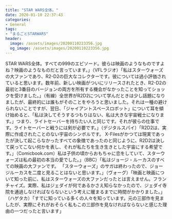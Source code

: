 ```yaml
---
title: "STAR WARS全体。"
date: 2020-01-10 22:37:43
categories:
- General
tags:
- "まるごとSTARWARS"
header:
  image: /assets/images/20200110223356.jpg
  og_image: /assets/images/20200110223356.jpg
---
```


STAR WARS全体。すべての999のエピソード。彼らは映画のようなものですよね？映画のようなものだと言っています。」（VFLラジオ）「私はスターウォーズの大ファンであり、R2-D2の巨大なコレクターです。彼については過小評価されていると思います。数年前、新しい映画がついにリリースされたとき、R2-D2の最初と3番目のバージョンの両方を所有する機会がなかったことを知ってショックを受けました。」（有線）全世界がR2D2について学んだときは少し話題になりましたが、最終的には誰もがそのことをやろうと思いました。それは一種の避けられないことですが、翌日、「ジャイアントスペースロボット」について耳を傾け始めると、「私は決してそうするつもりはない、私は大きな宇宙戦士になります。」つまり、ライトセーバーを持ちたい人と同じです。それが彼らの仕事です。ライトセーバーと戦うには剣が必要です。」（デジタルスパイ）「R2D2は、実際に作成されたことのない宇宙のシンボルです。 X-Filesがかつては現実であったが決して起こらなかったすべての象徴であったのと同じように、R2D2は決して戻ってこない何かを表し、それが私たちを生き生きとした宇宙にする希望です。」（Comicbook.com）私は子供の頃からおもちゃに恋をしていて、スターウォーズは私の最初の本当の愛でした。」（BBC）「私はジョージ・ルーカスのすべての映画の大ファンです。 「スターウォーズ」のサガは終わったので、ジョージルーカスを二度と見ることはないと思います。」（ヴォーグ）「映画と映画について知った前に、私はスターウォーズの大ファンだったとは言えません。フランチャイズ。実際、私はジェダイが何であるかさえ知らなかったので、ジェダイ寺院を通過しなければならないという考えに暖まるまでに時間がかかりました。」（ハゲタカ）「すでに知っている多くの人々を知っています。元の三部作を見ましたが、実際にそれがおそらく私もこの三部作を見なければならないと感じた理由の一つだったと言います」
